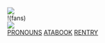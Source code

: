 </br> ![](https://files.catbox.moe/syyhzf.png)
</br> !(fans)</br> ![](https://komarev.com/ghpvc/?username=kayyoko&color=7a7a7a&style=flat-square&label=visitors)
</br> [PRONOUNS](https://en.pronouns.page/@kayyoko)  [ATABOOK](https://kayyoko.atabook.org)  [RENTRY](https://rentry.co/dreamily)
